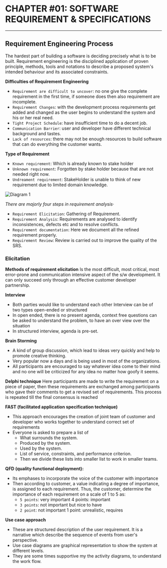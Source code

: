 # CHAPTER #01: SOFTWARE REQUIREMENT & SPECIFICATIONS

---

## Requirement Engineering Process
The hardest part of building a software is deciding precisely what is to be built. Requirement engineering is the disciplined application of proven principle, methods, tools and notations to describe a proposed system's intended behaviour and its associated constraints.

**Difficulties of Requirement Engineering**
- `Requirement are difficult to uncover`: no one give the complete requirement in the first time, if someone does then also requirement are incomplete.
- `Requirement Changes`: with the development process requirements get added and changed as the user begins to understand the system and his or her real need.
- `Tight Project Schedule`: have insufficient time to do a decent job.
- `Communication Barrier`: user and developer have different technical background and tastes.
- `Lack of resources`: there may not be enough resources to build software that can do everything the customer wants.

**Type of Requirement**
- `Known requirement`: Which is already known to stake holder
- `Unknown requirement`: Forgotten by stake holder because that are not needed right now.
- `Undreament requirement`: StakeHolder is unable to think of new requirement due to limited domain knowledge.

![Diagram 1](1.jpg)

*There are majorly four steps in requirement analysis·*
- `Requirement Elicitation`: Gathering of Requirement.
- `Requirement Analysis`: Requirements are analysed to identify inconsistences, defects etc and to resolve conflicts.
- `Requirement documentation`: Here we document all the refined requirement properly.
- `Requirement Review`: Review is carried out to improve the quality of the SRS.

### Elicitation

**Methods of requirement elicitation**
Is the most difficult, most critical, most error-prone and communication intensive aspect of the s/w development. It can only succeed only through an effective customer developer partnership.

 **Interview**
- Both parties would like to understand each other
Interview can be of two types open-ended or structured
- In open ended, there is no present agenda, context free questions can be asked to understand the problem, to have an over view over the situation 
- In structured interview, agenda is pre-set.

**Brain Storming**
-  A kind of group discussion, which lead to ideas very quickly and help to promote creative thinking.
- Very popular now a days and is being used in most of the organizations.
- All participants are encouraged to say whatever idea come to their mind and no one will be criticized for any idea no matter how goofy it seems.

**Delphi technique**
Here participants are made to write the requirement on a piece of paper, then these requirements are exchanged among participants who gave their comments to get a revised set of requirements. This process is repeated till the final consensus is reached

**FAST (facilitated application specification technique)**
- This approach encourages the creation of joint team of customer and developer who works together to understand correct set of requirements
-  Everyone is asked to prepare a list of 
    - What surrounds the system.
    - Produced by the system.
    - Used by the system.
    - List of service, constraints, and performance criterion.
    - Then we divide these lists into smaller list to work in smaller teams.

**QFD (quality functional deployment):**
-  Its emphases to incorporate the voice of the customer with importance
-  Then according to customer, a value indicating a degree of importance, is assigned to each requirement. Thus, the customer, determine the importance of each requirement on a scale of 1 to 5 as:
    - `5 points`: very important 4 points: important
    - `3 points`: not important but nice to have
    - `2 point`: not important 1 point: unrealistic, requires

**Use case approach**
- These are structured description of the user requirement. It is a narrative which describe the sequence of events from user's perspective.
- Use case diagrams are graphical representation to show the system at different levels.
- They are some times supportive my the activity diagrams, to understand the work flow.

